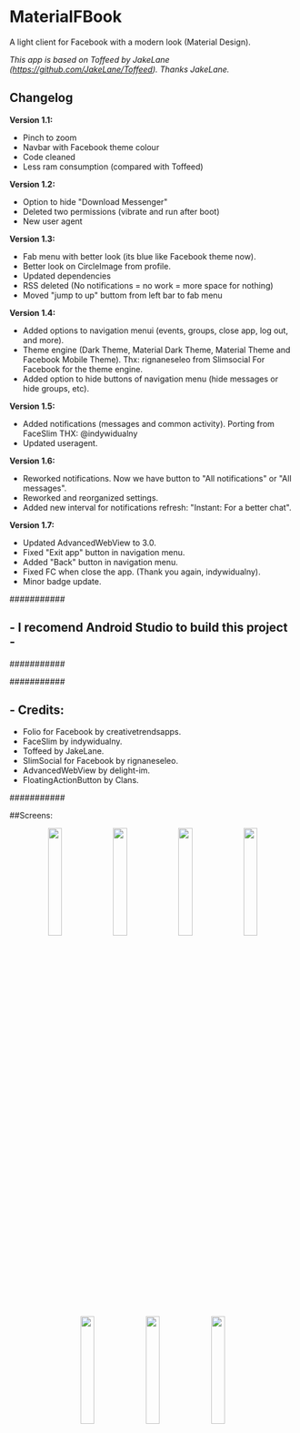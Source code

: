 # MaterialFBook #
A light client for Facebook with a modern look (Material Design).

_This app is based on Toffeed by JakeLane (https://github.com/JakeLane/Toffeed). Thanks JakeLane._

## Changelog

**Version 1.1:**
- Pinch to zoom
- Navbar with Facebook theme colour
- Code cleaned
- Less ram consumption (compared with Toffeed)


**Version 1.2:**
- Option to hide "Download Messenger"
- Deleted two permissions (vibrate and run after boot)
- New user agent

**Version 1.3:**
- Fab menu with better look (its blue like Facebook theme now).
- Better look on CircleImage from profile.
- Updated dependencies
- RSS deleted (No notifications = no work = more space for nothing)
- Moved "jump to up" buttom from left bar to fab menu

**Version 1.4:**
- Added options to navigation menui (events, groups, close app, log out, and more).
- Theme engine (Dark Theme, Material Dark Theme, Material Theme and Facebook Mobile Theme). Thx: rignaneseleo from Slimsocial For Facebook for the theme engine.
- Added option to hide buttons of navigation menu (hide messages or hide groups, etc).

**Version 1.5:**
- Added notifications (messages and common activity). Porting from FaceSlim THX: @indywidualny
- Updated useragent.

**Version 1.6:**
- Reworked notifications. Now we have button to "All notifications" or "All messages".
- Reworked and reorganized settings.
- Added new interval for notifications refresh: "Instant: For a better chat". 

**Version 1.7:**
- Updated AdvancedWebView to 3.0.
- Fixed "Exit app" button in navigation menu.
- Added "Back" button in navigation menu.
- Fixed FC when close the app. (Thank you again, indywidualny).
- Minor badge update.


###########

## - I recomend Android Studio to build this project -

###########


###########


## - Credits:

- Folio for Facebook by creativetrendsapps.
- FaceSlim  by indywidualny.
- Toffeed  by JakeLane.
- SlimSocial for Facebook by rignaneseleo.
- AdvancedWebView by delight-im.
- FloatingActionButton by Clans.


###########



##Screens:
<center> <img src="http://i.imgur.com/BAfVEMf.png" width="22%" height=""> <img src="http://i.imgur.com/q6mIySH.png" width="22%" height=""> <img src="http://i.imgur.com/YXUJNYn.png" width="22%" height=""> <img src="http://i.imgur.com/dHT9mNf.png" width="22%" height=""> <img src="http://i.imgur.com/Oq8b0FS.png" width="22%" height=""> <img src="http://i.imgur.com/rkSFTGc.png" width="22%" height=""> <img src="http://i.imgur.com/yfS5WUf.png" width="22%" height=""> </center>
